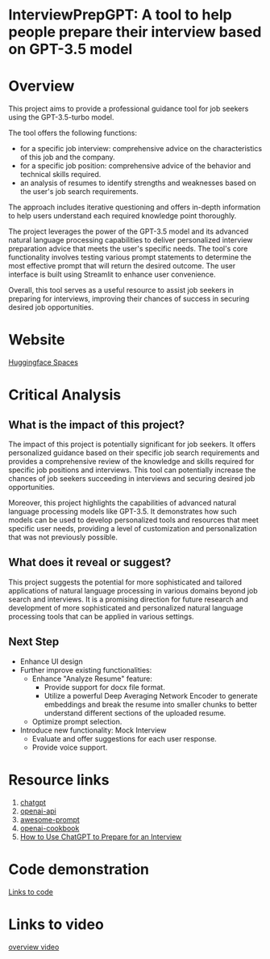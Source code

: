 # InterviewPrepGPT: A tool to help people prepare their interview based on GPT-3.5 model

# Overview
This project aims to provide a professional guidance tool for job seekers using the GPT-3.5-turbo model. 

The tool offers the following functions:
- for a specific job interview: comprehensive advice on the characteristics of this job and the company.
- for a specific job position: comprehensive advice of the behavior and technical skills required.  
- an analysis of resumes to identify strengths and weaknesses based on the user's job search requirements. 

The approach includes iterative questioning and offers in-depth information to help users understand each required knowledge point thoroughly.

The project leverages the power of the GPT-3.5 model and its advanced natural language processing capabilities to deliver personalized interview preparation advice that meets the user's specific needs. The tool's core functionality involves testing various prompt statements to determine the most effective prompt that will return the desired outcome. The user interface is built using Streamlit to enhance user convenience.

Overall, this tool serves as a useful resource to assist job seekers in preparing for interviews, improving their chances of success in securing desired job opportunities.

# Website
[Huggingface Spaces](https://huggingface.co/spaces/hydai/InterviewPrepGPT)


# Critical Analysis

## What is the impact of this project? 
The impact of this project is potentially significant for job seekers. It offers personalized guidance based on their specific job search requirements and provides a comprehensive review of the knowledge and skills required for specific job positions and interviews. This tool can potentially increase the chances of job seekers succeeding in interviews and securing desired job opportunities.

Moreover, this project highlights the capabilities of advanced natural language processing models like GPT-3.5. It demonstrates how such models can be used to develop personalized tools and resources that meet specific user needs, providing a level of customization and personalization that was not previously possible.

## What does it reveal or suggest? 
This project suggests the potential for more sophisticated and tailored applications of natural language processing in various domains beyond job search and interviews. It is a promising direction for future research and development of more sophisticated and personalized natural language processing tools that can be applied in various settings.

## Next Step
- Enhance UI design
- Further improve existing functionalities:
  - Enhance "Analyze Resume" feature:
      - Provide support for docx file format.
      - Utilize a powerful Deep Averaging Network Encoder to generate embeddings and break the resume into smaller chunks to better understand different sections of the uploaded resume.
  - Optimize prompt selection.
- Introduce new functionality: Mock Interview
  - Evaluate and offer suggestions for each user response.
  - Provide voice support.


# Resource links

1. [chatgpt](https://chat.openai.com/)
2. [openai-api](https://platform.openai.com/docs/api-reference/introduction)
3. [awesome-prompt](https://github.com/f/awesome-chatgpt-prompts)
4. [openai-cookbook](https://github.com/openai/openai-cookbook)
5. [How to Use ChatGPT to Prepare for an Interview](https://www.griproom.com/fun/how-to-use-chatgpt-to-prepare-for-an-interview)


# Code demonstration
[Links to code](app.py)

# Links to video
[overview video](https://drive.google.com/file/d/1Z_0-nYyAei59TAUIo3FXfH6U8Iz1kObL/view?usp=sharing)